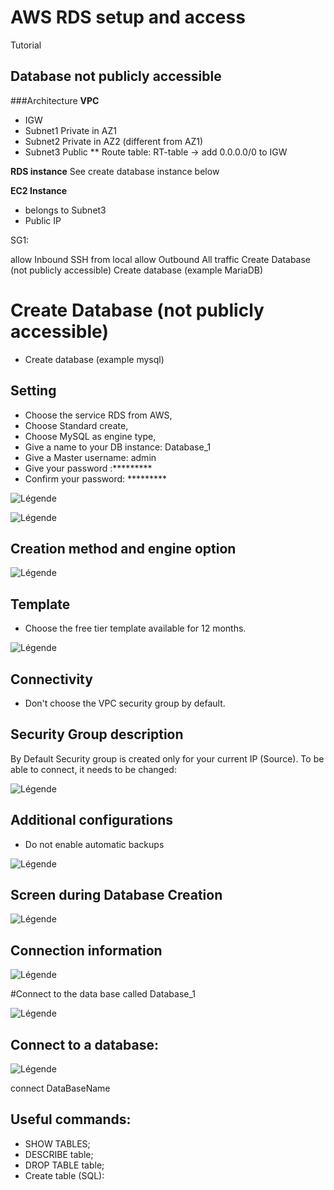 # AWS RDS setup and access
 Tutorial

 ## Database not publicly accessible
 ###Architecture
 **VPC**
 * IGW
 * Subnet1 Private in AZ1
 * Subnet2 Private in AZ2 (different from AZ1)
 * Subnet3 Public
 ** Route table: RT-table -> add 0.0.0.0/0 to IGW

 **RDS instance**
 See create database instance below

 **EC2 Instance**
 * belongs to Subnet3
 * Public IP

 SG1:

 allow Inbound SSH from local
 allow Outbound All traffic
 Create Database (not publicly accessible)
 Create database (example MariaDB)

# Create Database (not publicly accessible)
* Create database (example mysql)

## Setting
* Choose the service RDS from AWS,
* Choose Standard create,
* Choose MySQL as engine type,
* Give a name to your DB instance: Database_1
* Give a Master username: admin
* Give your password :*********
* Confirm your password: *********

![Légende](create_RDS.PNG)

![Légende](Settings.PNG)

## Creation method and engine option

![Légende](Engine.PNG)

## Template

* Choose the free tier template available for 12 months.

![Légende](Template.PNG)

## Connectivity

* Don't choose the VPC security group by default.

## Security Group description

By Default Security group is created only for your current IP (Source). To be able to connect, it needs to be changed:



![Légende](Connect_conf.PNG)

## Additional configurations

* Do not enable automatic backups

![Légende](Data_base_options.PNG)

## Screen during Database Creation

![Légende](creating.PNG)

## Connection information

![Légende](Endpoint.PNG)

#Connect to the data base called Database_1

![Légende](Linux_connect.PNG)

## Connect to a database:

![Légende](Linux_create.PNG)

connect DataBaseName

## Useful commands:

* SHOW TABLES;
* DESCRIBE table;
* DROP TABLE table;
* Create table (SQL):
